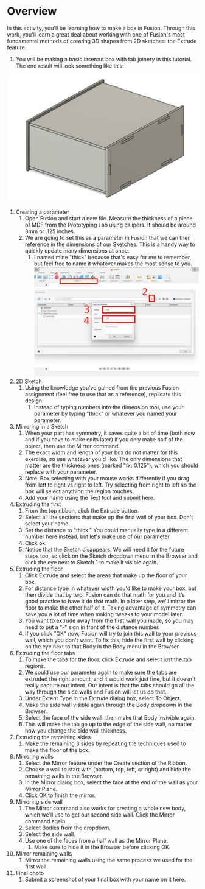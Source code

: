 # Overview
In this activity, you'll be learning how to make a box in Fusion. Through this work, you'll learn a great deal about working with one of Fusion's most fundamental methods of creating 3D shapes from 2D sketches: the Extrude feature.

1. You will be making a basic lasercut box with tab joinery in this tutorial. The end result will look something like this:

![Image of box in Fusion](assets/fusion_box/goal.svg)

1. Creating a parameter
    1. Open Fusion and start a new file. Measure the thickness of a piece of MDF from the Prototyping Lab using calipers. It should be around 3mm or .125 inches.
    1. We are going to set this as a parameter in Fusion that we can then reference in the dimensions of our Sketches. This is a handy way to quickly update many dimensions at once.
        1. I named mine "thick" because that's easy for me to remember, but feel free to name it whatever makes the most sense to you.
    ![Image or gif showing the creation of parameters](assets/fusion_box/parameters.svg)
1. 2D Sketch
    1. Using the knowledge you've gained from the previous Fusion assignment (feel free to use that as a reference), replicate this design.
        1. Instead of typing numbers into the dimension tool, use your parameter by typing "thick" or whatever you named your parameter.
1. Mirroring in a Sketch
    1. When your part has symmetry, it saves quite a bit of time (both now and if you have to make edits later) if you only make half of the object, then use the Mirror command.
    1. The exact width and length of your box do not matter for this exercise, so use whatever you'd like. The only dimensions that matter are the thickness ones (marked "fx: 0.125"), which you should replace with your parameter.
    1. Note: Box selecting with your mouse works differently if you drag from left to right vs right to left. Try selecting from right to left so the box will select anything the region touches.
    1. Add your name using the Text tool and submit here.
1. Extruding the first 
    1. From the top ribbon, click the Extrude button.
    1. Select all the sections that make up the first wall of your box. Don't select your name.
    1. Set the distance to "thick." You could manually type in a different number here instead, but let's make use of our parameter.
    1. Click ok.
    1. Notice that the Sketch disappears. We will need it for the future steps too, so click on the Sketch dropdown menu in the Browser and click the eye next to Sketch 1 to make it visible again.
1. Extruding the floor
    1. Click Extrude and select the areas that make up the floor of your box.
    1. For distance type in whatever width you'd like to make your box, but then divide that by two. Fusion can do that math for you and it's good practice to have it do that math. In a later step, we'll mirror the floor to make the other half of it. Taking advantage of symmetry can save you a lot of time when making tweaks to your model later.
    1. You want to extrude away from the first wall you made, so you may need to put a "-" sign in front of the distance number.
    1. If you click "OK" now, Fusion will try to join this wall to your previous wall, which you don't want. To fix this, hide the first wall by clicking on the eye next to that Body in the Body menu in the Browser.
1. Extruding the floor tabs
    1. To make the tabs for the floor, click Extrude and select just the tab regions.
    1. We could use our parameter again to make sure the tabs are extruded the right amount, and it would work just fine, but it doesn't really capture our intent. Our intent is that the tabs should go all the way through the side walls and Fusion will let us do that.
    1. Under Extent Type in the Extrude dialog box, select To Object.
    1. Make the side wall visible again through the Body dropdown in the Browser.
    1. Select the face of the side wall, then make that Body insivible again.
    1. This will make the tab go up to the edge of the side wall, no matter how you change the side wall thickness.
1. Extruding the remaining sides
    1. Make the remaining 3 sides by repeating the techniques used to make the floor of the box.
1. Mirroring walls
    1. Select the Mirror feature under the Create section of the Ribbon.
    1. Choose a wall to start with (bottom, top, left, or right) and hide the remaining walls in the Browser.
    1. In the Mirror dialog box, select the face at the end of the wall as your Mirror Plane.
    1. Click OK to finish the mirror.
1. Mirroring side wall
    1. The Mirror command also works for creating a whole new body, which we'll use to get our second side wall. Click the Mirror command again.
    1. Select Bodies from the dropdown.
    1. Select the side wall.
    1. Use one of the faces from a half wall as the Mirror Plane.
        1. Make sure to hide it in the Browser before clicking OK.
1. Mirror remaining walls
    1. Mirror the remaining walls using the same process we used for the first wall.
1. Final photo 
    1. Submit a screenshot of your final box with your name on it here.
